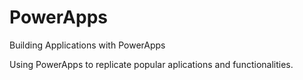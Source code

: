 # PowerApps
Building Applications with PowerApps

Using PowerApps to replicate popular aplications and functionalities.

